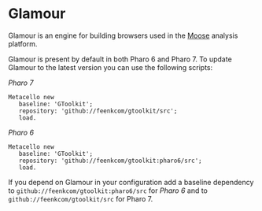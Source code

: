 # Glamour

Glamour is an engine for building browsers used in the [Moose](http://moosetechnology.org) analysis platform.

Glamour is present by default in both Pharo 6 and Pharo 7. To update Glamour to the latest version you can use the following scripts:

*Pharo 7*
```
Metacello new
   baseline: 'GToolkit';
   repository: 'github://feenkcom/gtoolkit/src';
   load.
```

*Pharo 6*
```
Metacello new
   baseline: 'GToolkit';
   repository: 'github://feenkcom/gtoolkit:pharo6/src';
   load.
```

If you depend on Glamour in your configuration add a baseline dependency to `github://feenkcom/gtoolkit:pharo6/src` for *Pharo 6* and to `github://feenkcom/gtoolkit/src` for Pharo 7.
